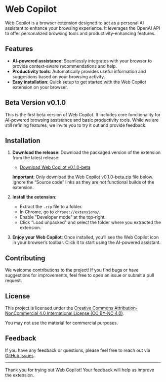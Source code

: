 # Web Copilot

Web Copilot is a browser extension designed to act as a personal AI assistant to enhance your browsing experience. It leverages the OpenAI API to offer personalized browsing tools and productivity-enhancing features.

## Features
- **AI-powered assistance**: Seamlessly integrates with your browser to provide context-aware recommendations and help.
- **Productivity tools**: Automatically provides useful information and suggestions based on your browsing activity.
- **Easy installation**: Quick setup to get started with the Web Copilot extension on your browser.

## Beta Version v0.1.0
This is the first beta version of Web Copilot. It includes core functionality for AI-powered browsing assistance and basic productivity tools. While we are still refining features, we invite you to try it out and provide feedback.

## Installation

1. **Download the release**:
   Download the packaged version of the extension from the latest release:
   - [Download Web Copilot v0.1.0-beta](https://github.com/user-attachments/files/18246853/dist.zip)
     
   **Important**: Only download the Web Copilot v0.1.0-beta.zip file below. Ignore the “Source code” links as they are not functional builds of the extension.


2. **Install the extension**:
   - Extract the `.zip` file to a folder.
   - In Chrome, go to `chrome://extensions/`.
   - Enable "Developer mode" at the top-right.
   - Click "Load unpacked" and select the folder where you extracted the extension.

3. **Enjoy your Web Copilot**: Once installed, you’ll see the Web Copilot icon in your browser’s toolbar. Click it to start using the AI-powered assistant.

## Contributing
We welcome contributions to the project! If you find bugs or have suggestions for improvements, feel free to open an issue or submit a pull request.

## License

This project is licensed under the [Creative Commons Attribution-NonCommercial 4.0 International License (CC BY-NC 4.0)](https://creativecommons.org/licenses/by-nc/4.0/).

You may not use the material for commercial purposes.

## Feedback
If you have any feedback or questions, please feel free to reach out via [GitHub Issues](https://github.com/Naama-Shvalb/web-copilot/issues).

---

Thank you for trying out Web Copilot! Your feedback will help us improve the extension.

